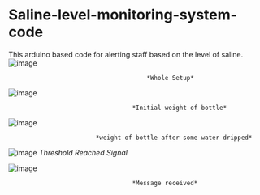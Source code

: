 # Saline-level-monitoring-system-code
This arduino based code for alerting staff based on the level of saline.
![image](https://user-images.githubusercontent.com/63143658/109984384-b80e2d00-7d29-11eb-9aff-a0eccf53a660.png)

                                          *Whole Setup*

![image](https://user-images.githubusercontent.com/63143658/109984462-cf4d1a80-7d29-11eb-8d3e-a47e4213810b.png)
                                      
                                      *Initial weight of bottle*

![image](https://user-images.githubusercontent.com/63143658/109984489-d542fb80-7d29-11eb-897d-df31cdaf8144.png)
                            
                            
                            *weight of bottle after some water dripped*

![image](https://user-images.githubusercontent.com/63143658/109984504-da07af80-7d29-11eb-81f5-b403aacdbaee.png)
                                   *Threshold Reached Signal*


![image](https://user-images.githubusercontent.com/63143658/109984528-df64fa00-7d29-11eb-8888-cd7f1bb34ab1.png)

                                      *Message received*
